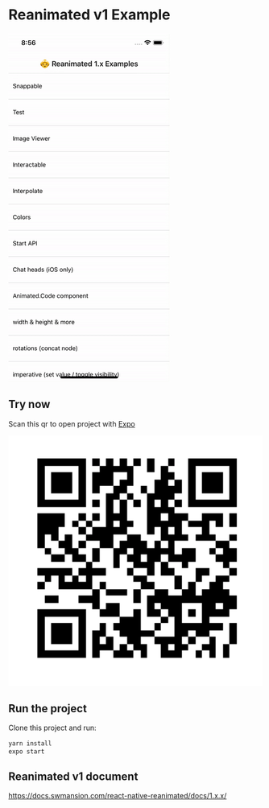 # Reanimated v1 Example

![alt text](./github/demo-gif.gif "qr")

## Try now

Scan this qr to open project with [Expo](https://expo.io)

![alt text](./github/qr-expo.png)

## Run the project

Clone this project and run:

```
yarn install
expo start
```

## Reanimated v1 document

https://docs.swmansion.com/react-native-reanimated/docs/1.x.x/
